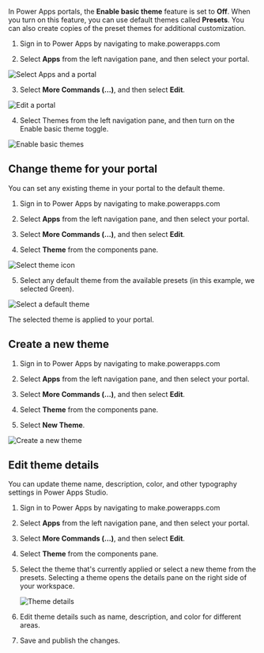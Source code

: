 In Power Apps portals, the **Enable basic theme** feature is set to **Off**.
When you turn on this feature, you can use default themes called **Presets**.
You can also create copies of the preset themes for additional customization.

1.  Sign in to Power Apps by navigating to make.powerapps.com

2.  Select **Apps** from the left navigation pane, and then select your portal.

![Select Apps and a portal](../media/select-portal.png)

3.  Select **More Commands (...)**, and then select **Edit**.

![Edit a portal](../media/edit-portal.png)

4.  Select Themes from the left navigation pane, and then turn on the Enable
    basic theme toggle.

![Enable basic themes](../media/enable-basic-theme.png)

## Change theme for your portal

You can set any existing theme in your portal to the default theme.

1.  Sign in to Power Apps by navigating to make.powerapps.com

2.  Select **Apps** from the left navigation pane, and then select your portal.

3.  Select **More Commands (...)**, and then select **Edit**.

4.  Select **Theme** from the components pane.

![Select theme icon](../media/edit-theme.png)

5.  Select any default theme from the available presets (in this example, we
    selected Green).

![Select a default theme](../media/choose-theme.png)

The selected theme is applied to your portal.

## Create a new theme

1.  Sign in to Power Apps by navigating to make.powerapps.com

2.  Select **Apps** from the left navigation pane, and then select your portal.

3.  Select **More Commands (...)**, and then select **Edit**.

4.  Select **Theme** from the components pane.

5.  Select **New Theme**.

![Create a new theme](../media/create-new-theme.png)

## Edit theme details

You can update theme name, description, color, and other typography settings in
Power Apps Studio.

1.  Sign in to Power Apps by navigating to make.powerapps.com

2.  Select **Apps** from the left navigation pane, and then select your portal.

3.  Select **More Commands (...)**, and then select **Edit**.

4.  Select **Theme** from the components pane.

5.  Select the theme that's currently applied or select a new theme from the
    presets. Selecting a theme opens the details pane on the right side of your
    workspace.

    ![Theme details](../media/theme-details.png)

6.  Edit theme details such as name, description, and color for different areas.

7.  Save and publish the changes.
